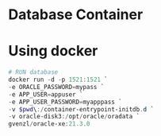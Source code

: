 # Database Container

# Using docker

``` powershell
# RUN database
docker run -d -p 1521:1521 `
-e ORACLE_PASSWORD=mypass `
-e APP_USER=appuser `
-e APP_USER_PASSWORD=myapppass `
-v $pwd\:/container-entrypoint-initdb.d `
-v oracle-disk3:/opt/oracle/oradata `
gvenzl/oracle-xe:21.3.0
```